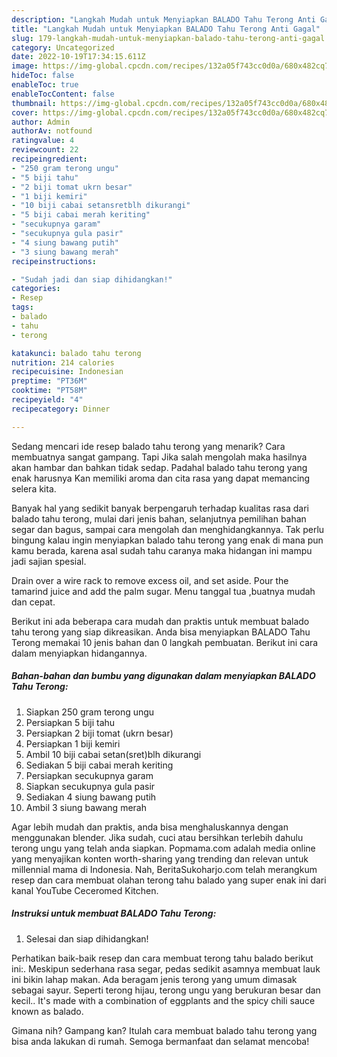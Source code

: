 ```yaml
---
description: "Langkah Mudah untuk Menyiapkan BALADO Tahu Terong Anti Gagal"
title: "Langkah Mudah untuk Menyiapkan BALADO Tahu Terong Anti Gagal"
slug: 179-langkah-mudah-untuk-menyiapkan-balado-tahu-terong-anti-gagal
category: Uncategorized
date: 2022-10-19T17:34:15.611Z
image: https://img-global.cpcdn.com/recipes/132a05f743cc0d0a/680x482cq70/balado-tahu-terong-foto-resep-utama.jpg
hideToc: false
enableToc: true
enableTocContent: false
thumbnail: https://img-global.cpcdn.com/recipes/132a05f743cc0d0a/680x482cq70/balado-tahu-terong-foto-resep-utama.jpg
cover: https://img-global.cpcdn.com/recipes/132a05f743cc0d0a/680x482cq70/balado-tahu-terong-foto-resep-utama.jpg
author: Admin
authorAv: notfound
ratingvalue: 4
reviewcount: 22
recipeingredient:
- "250 gram terong ungu"
- "5 biji tahu"
- "2 biji tomat ukrn besar"
- "1 biji kemiri"
- "10 biji cabai setansretblh dikurangi"
- "5 biji cabai merah keriting"
- "secukupnya garam"
- "secukupnya gula pasir"
- "4 siung bawang putih"
- "3 siung bawang merah"
recipeinstructions:

- "Sudah jadi dan siap dihidangkan!"
categories:
- Resep
tags:
- balado
- tahu
- terong

katakunci: balado tahu terong 
nutrition: 214 calories
recipecuisine: Indonesian
preptime: "PT36M"
cooktime: "PT58M"
recipeyield: "4"
recipecategory: Dinner

---
```



Sedang mencari ide resep balado tahu terong yang menarik? Cara membuatnya sangat gampang. Tapi Jika salah mengolah maka hasilnya akan hambar dan bahkan tidak sedap. Padahal balado tahu terong yang enak harusnya Kan memiliki aroma dan cita rasa yang dapat memancing selera kita.


Banyak hal yang sedikit banyak berpengaruh terhadap kualitas rasa dari balado tahu terong, mulai dari jenis bahan, selanjutnya pemilihan bahan segar dan bagus, sampai cara mengolah dan menghidangkannya. Tak perlu bingung kalau ingin menyiapkan balado tahu terong yang enak di mana pun kamu berada, karena asal sudah tahu caranya maka hidangan ini mampu jadi sajian spesial.

Drain over a wire rack to remove excess oil, and set aside. Pour the tamarind juice and add the palm sugar. Menu tanggal tua ,buatnya mudah dan cepat.


Berikut ini ada beberapa cara mudah dan praktis untuk membuat balado tahu terong yang siap dikreasikan. Anda bisa menyiapkan BALADO Tahu Terong memakai 10 jenis bahan dan 0 langkah pembuatan. Berikut ini cara dalam menyiapkan hidangannya.

<!--inarticleads1-->

##### Bahan-bahan dan bumbu yang digunakan dalam menyiapkan BALADO Tahu Terong:

1. Siapkan 250 gram terong ungu
1. Persiapkan 5 biji tahu
1. Persiapkan 2 biji tomat (ukrn besar)
1. Persiapkan 1 biji kemiri
1. Ambil 10 biji cabai setan(sret)blh dikurangi
1. Sediakan 5 biji cabai merah keriting
1. Persiapkan secukupnya garam
1. Siapkan secukupnya gula pasir
1. Sediakan 4 siung bawang putih
1. Ambil 3 siung bawang merah


Agar lebih mudah dan praktis, anda bisa menghaluskannya dengan menggunakan blender. Jika sudah, cuci atau bersihkan terlebih dahulu terong ungu yang telah anda siapkan. Popmama.com adalah media online yang menyajikan konten worth-sharing yang trending dan relevan untuk millennial mama di Indonesia. Nah, BeritaSukoharjo.com telah merangkum resep dan cara membuat olahan terong tahu balado yang super enak ini dari kanal YouTube Ceceromed Kitchen. 

<!--inarticleads2-->

##### Instruksi untuk membuat BALADO Tahu Terong:


1. Selesai dan siap dihidangkan!

Perhatikan baik-baik resep dan cara membuat terong tahu balado berikut ini:. Meskipun sederhana rasa segar, pedas sedikit asamnya membuat lauk ini bikin lahap makan. Ada beragam jenis terong yang umum dimasak sebagai sayur. Seperti terong hijau, terong ungu yang berukuran besar dan kecil.. It&#39;s made with a combination of eggplants and the spicy chili sauce known as balado. 

Gimana nih? Gampang kan? Itulah cara membuat balado tahu terong yang bisa anda lakukan di rumah. Semoga bermanfaat dan selamat mencoba!
